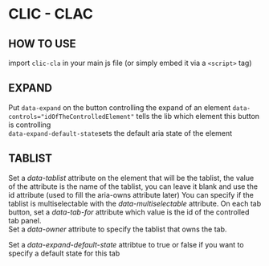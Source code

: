 # CLIC - CLAC

## HOW TO USE

import `clic-cla` in your main js file (or simply embed it via a `<script>` tag)

## EXPAND

 Put `data-expand` on the button controlling the expand of an element
`data-controls="idOfTheControlledElement"` tells the lib which element this button is controlling  
`data-expand-default-state`sets the default aria state of the element

## TABLIST

Set a *data-tablist* attribute on the element that will be the tablist,
the value of the attribute
is the name of the tablist, you can leave it blank and use
the id attribute (used to fill the aria-owns attribute later)
You can specify if the tablist is multiselectable with the *data-multiselectable* attribute.
On each tab button, set a *data-tab-for* attribute which value is the id
of the controlled tab panel.  
Set a *data-owner* attribute 
to specify the tablist that owns the tab.  

Set a *data-expand-default-state* attribtue to true or false if you want
to specify a default state for this tab
